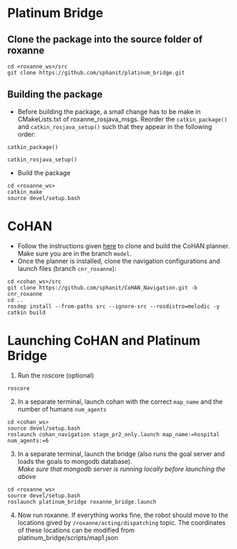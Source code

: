# Platinum Bridge
## Clone the package into the source folder of roxanne
```
cd <roxanne_ws>/src
git clone https://github.com/sphanit/platinum_bridge.git
```
## Building the package
- Before building the package, a small change has to be make in CMakeLists.txt of roxanne_rosjava_msgs. Reorder the ```catkin_package()``` and ```catkin_rosjava_setup()``` such that they appear in the following order:
```
catkin_package()

catkin_rosjava_setup()
```
- Build the package
```
cd <roxanne_ws>
catkin_make
source devel/setup.bash
```
# CoHAN
- Follow the instructions given [here](https://github.com/sphanit/cohan_planner_multi) to clone and build the CoHAN planner. Make sure you are in the branch ```model```.
- Once the planner is installed, clone the navigation configurations and launch files (branch ```cnr_roxanne```):
```
cd <cohan_ws>/src
git clone https://github.com/sphanit/CoHAN_Navigation.git -b cnr_roxanne
cd ..
rosdep install --from-paths src --ignore-src --rosdistro=melodic -y
catkin build
```

# Launching CoHAN and Platinum Bridge
1. Run the roscore (optional)
```
roscore
```
2. In a separate terminal, launch cohan with the correct ```map_name``` and the number of humans ```num_agents```
```
cd <cohan_ws>
source devel/setup.bash
roslaunch cohan_navigation stage_pr2_only.launch map_name:=hospital num_agents:=6
```
3. In a separate terminal, launch the bridge (also runs the goal server and loads the goals to mongodb database).    
*Make sure that mongodb server is running locally before launching the above*
```
cd <roxanne_ws>
source devel/setup.bash
roslaunch platinum_bridge roxanne_bridge.launch
```
4. Now run roxanne. If everything works fine, the robot should move to the locations gived by ```/roxanne/acting/dispatching``` topic. The coordinates of these locations can be modified from platinum_bridge/scripts/map1.json


